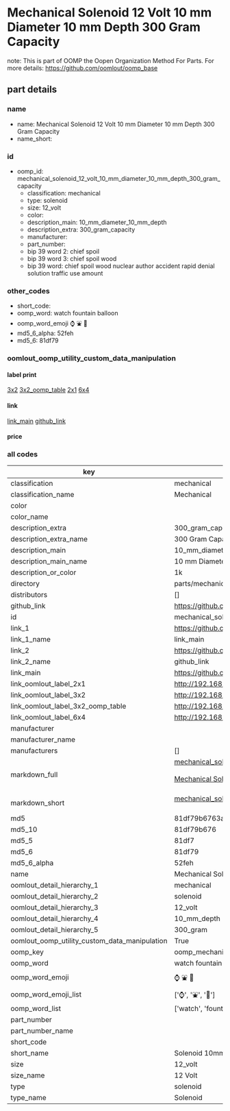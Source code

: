 # Mechanical Solenoid 12 Volt 10 mm Diameter 10 mm Depth 300 Gram Capacity  

note: This is part of OOMP the Oopen Organization Method For Parts. For more details: https://github.com/oomlout/oomp_base

##  part details





### name
* name: Mechanical Solenoid 12 Volt 10 mm Diameter 10 mm Depth 300 Gram Capacity
* name_short: 
### id
* oomp_id: mechanical_solenoid_12_volt_10_mm_diameter_10_mm_depth_300_gram_capacity
  * classification: mechanical
  * type: solenoid
  * size: 12_volt
  * color: 
  * description_main: 10_mm_diameter_10_mm_depth
  * description_extra: 300_gram_capacity
  * manufacturer: 
  * part_number: 
  * bip 39 word 2: chief spoil
  * bip 39 word 3: chief spoil wood
  * bip 39 word: chief spoil wood nuclear author accident rapid denial solution traffic use amount

### other_codes
* short_code: 
* oomp_word: watch fountain balloon
* oomp_word_emoji :watch: :fountain: :balloon:
* md5_6_alpha: 52feh
* md5_6: 81df79






### oomlout_oomp_utility_custom_data_manipulation
#### label print
[3x2](http://192.168.1.245:1112/?label=oomp%2052feh)
[3x2_oomp_table](http://192.168.1.107:1112/?label=oomp%2052feh)
[2x1](http://192.168.1.242:1112/?label=oomp%2052feh)
[6x4](http://192.168.1.55:1112/?label=oomp%2052feh)    

#### link

[link_main](https://github.com/oomlout/oomlout_oomp_current_version_messy/tree/main/parts/mechanical_solenoid_12_volt_10_mm_diameter_10_mm_depth_300_gram_capacity) [github_link](https://github.com/oomlout/oomlout_oomp_part_src/tree/main/parts/mechanical_solenoid_12_volt_10_mm_diameter_10_mm_depth_300_gram_capacity)                             

#### price







### all codes 
| key | value |  
| --- | --- |  
| classification | mechanical |  
| classification_name | Mechanical |  
| color |  |  
| color_name |  |  
| description_extra | 300_gram_capacity |  
| description_extra_name | 300 Gram Capacity |  
| description_main | 10_mm_diameter_10_mm_depth |  
| description_main_name | 10 mm Diameter 10 mm Depth |  
| description_or_color | 1k |  
| directory | parts/mechanical_solenoid_12_volt_10_mm_diameter_10_mm_depth_300_gram_capacity |  
| distributors | [] |  
| github_link | https://github.com/oomlout/oomlout_oomp_part_src/tree/main/parts/mechanical_solenoid_12_volt_10_mm_diameter_10_mm_depth_300_gram_capacity |  
| id | mechanical_solenoid_12_volt_10_mm_diameter_10_mm_depth_300_gram_capacity |  
| link_1 | https://github.com/oomlout/oomlout_oomp_current_version_messy/tree/main/parts/mechanical_solenoid_12_volt_10_mm_diameter_10_mm_depth_300_gram_capacity |  
| link_1_name | link_main |  
| link_2 | https://github.com/oomlout/oomlout_oomp_part_src/tree/main/parts/mechanical_solenoid_12_volt_10_mm_diameter_10_mm_depth_300_gram_capacity |  
| link_2_name | github_link |  
| link_main | https://github.com/oomlout/oomlout_oomp_current_version_messy/tree/main/parts/mechanical_solenoid_12_volt_10_mm_diameter_10_mm_depth_300_gram_capacity |  
| link_oomlout_label_2x1 | http://192.168.1.242:1112/?label=oomp%2052feh |  
| link_oomlout_label_3x2 | http://192.168.1.245:1112/?label=oomp%2052feh |  
| link_oomlout_label_3x2_oomp_table | http://192.168.1.107:1112/?label=oomp%2052feh |  
| link_oomlout_label_6x4 | http://192.168.1.55:1112/?label=oomp%2052feh |  
| manufacturer |  |  
| manufacturer_name |  |  
| manufacturers | [] |  
| markdown_full | [mechanical_solenoid_12_volt_10_mm_diameter_10_mm_depth_300_gram_capacity](https://github.com/oomlout/oomlout_oomp_current_version_messy/tree/main/parts/mechanical_solenoid_12_volt_10_mm_diameter_10_mm_depth_300_gram_capacity)<br>[](https://github.com/oomlout/oomlout_oomp_current_version_messy/tree/main/parts/mechanical_solenoid_12_volt_10_mm_diameter_10_mm_depth_300_gram_capacity)<br>[Mechanical Solenoid 12 Volt 10 Mm Diameter 10 Mm Depth 300 Gram Capacity](https://github.com/oomlout/oomlout_oomp_current_version_messy/tree/main/parts/mechanical_solenoid_12_volt_10_mm_diameter_10_mm_depth_300_gram_capacity)<br><br> |  
| markdown_short | [mechanical_solenoid_12_volt_10_mm_diameter_10_mm_depth_300_gram_capacity](https://github.com/oomlout/oomlout_oomp_current_version_messy/tree/main/parts/mechanical_solenoid_12_volt_10_mm_diameter_10_mm_depth_300_gram_capacity)<br><br> |  
| md5 | 81df79b6763a763c0587b975fa74913e |  
| md5_10 | 81df79b676 |  
| md5_5 | 81df7 |  
| md5_6 | 81df79 |  
| md5_6_alpha | 52feh |  
| name | Mechanical Solenoid 12 Volt 10 mm Diameter 10 mm Depth 300 Gram Capacity |  
| oomlout_detail_hierarchy_1 | mechanical |  
| oomlout_detail_hierarchy_2 | solenoid |  
| oomlout_detail_hierarchy_3 | 12_volt |  
| oomlout_detail_hierarchy_4 | 10_mm_depth |  
| oomlout_detail_hierarchy_5 | 300_gram |  
| oomlout_oomp_utility_custom_data_manipulation | True |  
| oomp_key | oomp_mechanical_solenoid_12_volt_10_mm_diameter_10_mm_depth_300_gram_capacity |  
| oomp_word | watch fountain balloon |  
| oomp_word_emoji | :watch: :fountain: :balloon: |  
| oomp_word_emoji_list | [':watch:', ':fountain:', ':balloon:'] |  
| oomp_word_list | ['watch', 'fountain', 'balloon'] |  
| part_number |  |  
| part_number_name |  |  
| short_code |  |  
| short_name | Solenoid 10mm x 10mm 0.3kg 12_volt |  
| size | 12_volt |  
| size_name | 12 Volt |  
| type | solenoid |  
| type_name | Solenoid |  
